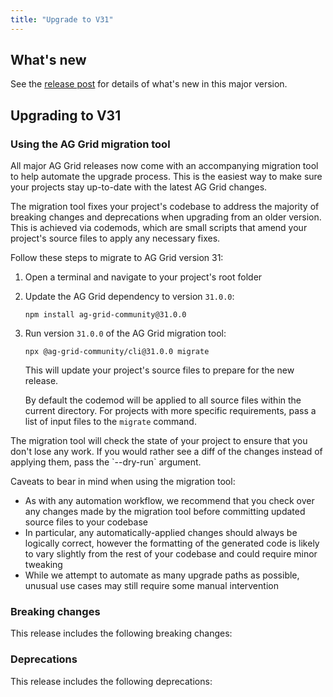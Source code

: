 ```yaml
---
title: "Upgrade to V31"
---
```


## What's new

See the [release post](about:blank) for details of what's new in this major version.

## Upgrading to V31

### Using the AG Grid migration tool

All major AG Grid releases now come with an accompanying migration tool to help automate the upgrade process. This is the easiest way to make sure your projects stay up-to-date with the latest AG Grid changes.

The migration tool fixes your project's codebase to address the majority of breaking changes and deprecations when upgrading from an older version. This is achieved via codemods, which are small scripts that amend your project's source files to apply any necessary fixes.

Follow these steps to migrate to AG Grid version 31:

1. Open a terminal and navigate to your project's root folder

2. Update the AG Grid dependency to version `31.0.0`:

    ```
    npm install ag-grid-community@31.0.0
    ```

3. Run version `31.0.0` of the AG Grid migration tool:

    ```
    npx @ag-grid-community/cli@31.0.0 migrate
    ```

    This will update your project's source files to prepare for the new release.

    By default the codemod will be applied to all source files within the current directory. For projects with more specific requirements, pass a list of input files to the `migrate` command.

<note>
The migration tool will check the state of your project to ensure that you don't lose any work. If you would rather see a diff of the changes instead of applying them, pass the `--dry-run` argument.
</note>

Caveats to bear in mind when using the migration tool:

- As with any automation workflow, we recommend that you check over any changes made by the migration tool before committing updated source files to your codebase
- In particular, any automatically-applied changes should always be logically correct, however the formatting of the generated code is likely to vary slightly from the rest of your codebase and could require minor tweaking
- While we attempt to automate as many upgrade paths as possible, unusual use cases may still require some manual intervention

### Breaking changes

This release includes the following breaking changes:

### Deprecations

This release includes the following deprecations:
